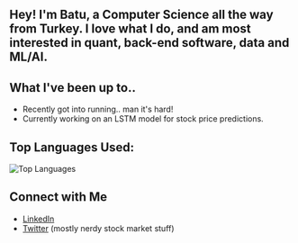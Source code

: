 ## Hey! I'm Batu, a Computer Science all the way from Turkey. I love what I do, and am most interested in quant, back-end software, data and ML/AI.

## What I've been up to..
- Recently got into running.. man it's hard!
- Currently working on an LSTM model for stock price predictions.

## Top Languages Used:
![Top Languages](https://github-readme-stats.vercel.app/api/top-langs/?username=Batu-end&layout=compact&theme=radical)

## Connect with Me
- [LinkedIn](https://www.linkedin.com/in/batu-demirtas-ba83812ba/)
- [Twitter](https://x.com/finansender) (mostly nerdy stock market stuff)
